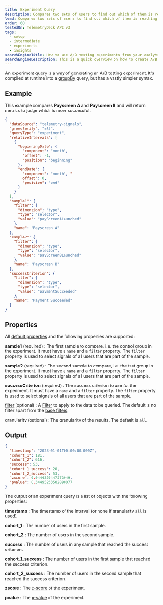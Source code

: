 ```yaml
---
title: Experiment Query
description: Compares two sets of users to find out which of them is reaching a given success function more often in the TelemetryDeck Query Language.
lead: Compares two sets of users to find out which of them is reaching a given success function more often.
order: 60
testedOn: TelemetryDeck API v3
tags:
  - setup
  - intermediate
  - experiments
  - insights
searchEngineTitle: How to use A/B testing experiments from your analytics data
searchEngineDescription: This is a quick overview on how to create A/B testing experiments using the TelemetryDeck Query Language.
---
```


An experiment query is a way of generating an A/B testing experiment. It's compiled at runtime into a [groupBy](/docs/tql/groupBy/) query, but has a vastly simpler syntax.

## Example

This example compares **Payscreen A** and **Payscreen B** and will return metrics to judge which is more successful.

```json
{
  "dataSource": "telemetry-signals",
  "granularity": "all",
  "queryType": "experiment",
  "relativeIntervals": [
    {
      "beginningDate": {
        "component": "month",
        "offset": -1,
        "position": "beginning"
      },
      "endDate": {
        "component": "month", "
        offset": 0,
        "position": "end"
      }
    }
  ],
  "sample1": {
    "filter": {
      "dimension": "type",
      "type": "selector",
      "value": "payScreenALaunched"
    },
    "name": "Payscreen A"
  },
  "sample2": {
    "filter": {
      "dimension": "type",
      "type": "selector",
      "value": "payScreenBLaunched"
    },
    "name": "Payscreen B"
  },
  "successCriterion": {
    "filter": {
      "dimension": "type",
      "type": "selector",
      "value": "paymentSucceeded"
    },
    "name": "Payment Succeeded"
  }
}
```

## Properties

All [default properties](/docs/tql/query/) and the following properties are supported:

**sample1** (required)
: The first sample to compare, i.e. the control group in the experiment. It must have a `name` and a `filter` property.
The `filter` property is used to select signals of all users that are part of the sample.

**sample2** (required)
: The second sample to compare, i.e. the test group in the experiment. It must have a `name` and a `filter` property.
The `filter` property is used to select signals of all users that are part of the sample.

**successCriterion** (required)
: The success criterion to use for the experiment. It must have a `name` and a `filter` property.
The `filter` property is used to select signals of all users that are part of the sample.

[filter](/docs/tql/filters/) (optional)
: A [Filter](/docs/tql/filters/) to apply to the data to be queried. The default is no filter apart from the [base filters](/docs/tql/baseFilters/).

[granularity](/docs/tql/granularity/) (optional)
: The granularity of the results. The default is `all`.

## Output

```json
{
  "timestamp": "2023-01-01T00:00:00.000Z",
  "cohort_1": 181,
  "cohort_2": 616,
  "success": 53,
  "cohort_1_success": 20,
  "cohort_2_success": 53,
  "zscore": 0.9444253447373949,
  "pvalue": 0.34495233502890077
}
```

The output of an experiment query is a list of objects with the following properties:

**timestamp**
: The timestamp of the interval (or none if granularity `all` is used).

**cohort_1**
: The number of users in the first sample.

**cohort_2**
: The number of users in the second sample.

**success**
: The number of users in any sample that reached the success criterion.

**cohort_1_success**
: The number of users in the first sample that reached the success criterion.

**cohort_2_success**
: The number of users in the second sample that reached the success criterion.

**zscore**
: The [z-score](https://en.wikipedia.org/wiki/Standard_score) of the experiment.

**pvalue**
: The [p-value](https://en.wikipedia.org/wiki/P-value) of the experiment.
